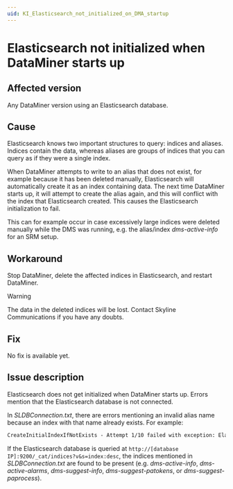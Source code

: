 ```yaml
---
uid: KI_Elasticsearch_not_initialized_on_DMA_startup
---
```


# Elasticsearch not initialized when DataMiner starts up

## Affected version

Any DataMiner version using an Elasticsearch database.

## Cause

Elasticsearch knows two important structures to query: indices and aliases. Indices contain the data, whereas aliases are groups of indices that you can query as if they were a single index.

When DataMiner attempts to write to an alias that does not exist, for example because it has been deleted manually, Elasticsearch will automatically create it as an index containing data. The next time DataMiner starts up, it will attempt to create the alias again, and this will conflict with the index that Elasticsearch created. This causes the Elasticsearch initialization to fail.

This can for example occur in case excessively large indices were deleted manually while the DMS was running, e.g. the alias/index *dms-active-info* for an SRM setup.

## Workaround

Stop DataMiner, delete the affected indices in Elasticsearch, and restart DataMiner.

> [!WARNING]
> The data in the deleted indices will be lost. Contact Skyline Communications if you have any doubts.

## Fix

No fix is available yet. <!--Task ID: 210132-->

## Issue description

Elasticsearch does not get initialized when DataMiner starts up. Errors mention that the Elasticsearch database is not connected.

In *SLDBConnection.txt*, there are errors mentioning an invalid alias name because an index with that name already exists. For example:

```txt
CreateInitialIndexIfNotExists - Attempt 1/10 failed with exception: Elasticsearch.Net.ElasticsearchClientException: The remote server returned an error: (400) Bad Request.. Call: Status code 400 from: PUT /%3Cdms-info-%7Bnow%7Byyyy.MM.dd.HH%7D%7D-000001%3E. ServerError: Type: invalid_alias_name_exception Reason: "Invalid alias name [dms-active-info], an index exists with the same name as the alias" ---> System.Net.WebException: The remote server returned an error: (400) Bad Request.
```

If the Elasticsearch database is queried at `http://[database IP]:9200/_cat/indices?v&s=index:desc`, the indices mentioned in *SLDBConnection.txt* are found to be present (e.g. *dms-active-info*, *dms-active-alarms*, *dms-suggest-info*, *dms-suggest-patokens*, or *dms-suggest-paprocess*).